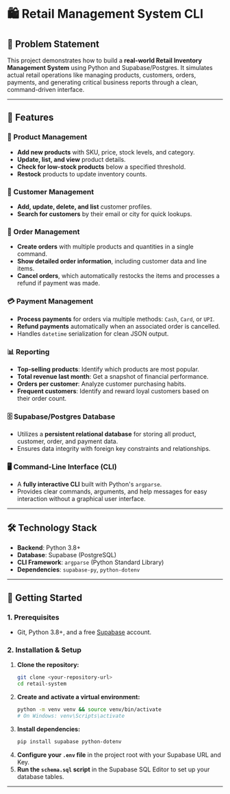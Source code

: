 # 🛍️ Retail Management System CLI

## 📌 Problem Statement

This project demonstrates how to build a **real-world Retail Inventory Management System** using Python and Supabase/Postgres. It simulates actual retail operations like managing products, customers, orders, payments, and generating critical business reports through a clean, command-driven interface.

---

## 🚀 Features

### 👕 Product Management
-   **Add new products** with SKU, price, stock levels, and category.
-   **Update, list, and view** product details.
-   **Check for low-stock products** below a specified threshold.
-   **Restock** products to update inventory counts.

### 👥 Customer Management
-   **Add, update, delete, and list** customer profiles.
-   **Search for customers** by their email or city for quick lookups.

### 🛒 Order Management
-   **Create orders** with multiple products and quantities in a single command.
-   **Show detailed order information**, including customer data and line items.
-   **Cancel orders**, which automatically restocks the items and processes a refund if payment was made.

### 💳 Payment Management
-   **Process payments** for orders via multiple methods: `Cash`, `Card`, or `UPI`.
-   **Refund payments** automatically when an associated order is cancelled.
-   Handles `datetime` serialization for clean JSON output.

### 📊 Reporting
-   **Top-selling products**: Identify which products are most popular.
-   **Total revenue last month**: Get a snapshot of financial performance.
-   **Orders per customer**: Analyze customer purchasing habits.
-   **Frequent customers**: Identify and reward loyal customers based on their order count.

### 🗄️ Supabase/Postgres Database
-   Utilizes a **persistent relational database** for storing all product, customer, order, and payment data.
-   Ensures data integrity with foreign key constraints and relationships.

### 🖥️ Command-Line Interface (CLI)
-   A **fully interactive CLI** built with Python's `argparse`.
-   Provides clear commands, arguments, and help messages for easy interaction without a graphical user interface.

---

## 🛠️ Technology Stack

-   **Backend**: Python 3.8+
-   **Database**: Supabase (PostgreSQL)
-   **CLI Framework**: `argparse` (Python Standard Library)
-   **Dependencies**: `supabase-py`, `python-dotenv`

---

## 🚀 Getting Started

### 1. Prerequisites
-   Git, Python 3.8+, and a free [Supabase](https://supabase.com/) account.

### 2. Installation & Setup
1.  **Clone the repository:**
    ```bash
    git clone <your-repository-url>
    cd retail-system
    ```
2.  **Create and activate a virtual environment:**
    ```bash
    python -m venv venv && source venv/bin/activate
    # On Windows: venv\Scripts\activate
    ```
3.  **Install dependencies:**
    ```bash
    pip install supabase python-dotenv
    ```
4.  **Configure your `.env` file** in the project root with your Supabase URL and Key.
5.  **Run the `schema.sql` script** in the Supabase SQL Editor to set up your database tables.

---